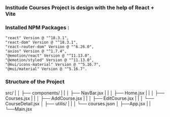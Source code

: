 ### Institude Courses Project is design with the help of React + Vite

    

### Installed NPM Packages :

    "react" Version @ "^18.3.1",
    "react-dom" Version @ "^18.3.1",
    "react-router-dom" Version @ "^6.26.0",
    "axios" Version @ "^1.7.4",
    "@emotion/react" Version @ "^11.13.0",
    "@emotion/styled" Version @ "^11.13.0",
    "@mui/icons-material" Version @ "^5.16.7",
    "@mui/material" Version @ "^5.16.7".

### Structure of the Project
src/
|
│
├── components/
|   |
│   ├── NavBar.jsx
|   |
│   ├── Home.jsx
|   |
│   ├── Courses.jsx
|   |
│   ├── AddCourse.jsx
|   |
│   ├── EditCourse.jsx
|   |
│   └── CourseDetail.jsx
│
├── utilis/
|   |
│   └── courses.json
│
├──App.jsx
|
|
└──Main.jsx

